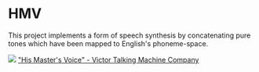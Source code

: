 # HMV

This project implements a form of speech synthesis by concatenating pure tones which have been mapped to English's phoneme-space.


![](http://static.damonzucconi.com/_capture/mDujYbBJkp.jpg)
["His Master's Voice" - Victor Talking Machine Company](https://commons.wikimedia.org/wiki/File:His_Master%27s_Voice.jpg)

